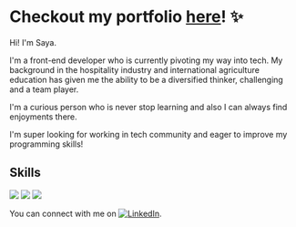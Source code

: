 # Checkout my portfolio [here](https://sayafolio.web.app/)! ✨

Hi! I'm Saya.

I'm a front-end developer who is currently pivoting my way into tech. My background in the hospitality industry and international agriculture education has given me the ability to be a diversified thinker, challenging and a team player. 

I'm a curious person who is never stop learning and also I can always find enjoyments there. 

I'm super looking for working in tech community and eager to improve my programming skills!


## Skills

![](https://img.shields.io/badge/<Lang>-<TypeScript>-critical?style=flat&logo=data:image/svg%2bxml;base64,<BASE64_DATA>)
![](https://img.shields.io/badge/<Lang>-<JavaScript>-critical?style=flat&logo=data:image/svg%2bxml;base64,<BASE64_DATA>)
![](https://img.shields.io/badge/<Libr>-<React>-informational?style=flat&logo=javascript.svg,<BASE64_DATA>)

<!-- Actual text -->

You can connect with me on [![LinkedIn][1.1]][1].

<!-- Icons -->

[1.1]: https://raw.githubusercontent.com/MartinHeinz/MartinHeinz/master/linkedin-3-16.png (LinkedIn icon without padding)

<!-- Links to your social media accounts -->

[1]: https://www.linkedin.com/in/saya
